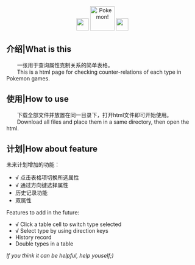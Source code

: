 <div style='text-align:center'>
  <img src='https://www.easyicon.net/api/resizeApi.php?id=1223154&size=64' width=32/>
  <img src='https://www.easyicon.net/api/resizeApi.php?id=1223154&size=64' width=64
    alt='Pokemon!'/>
  <img src='https://www.easyicon.net/api/resizeApi.php?id=1223154&size=64' width=32/>
</div>

## 介绍|What is this

&emsp;&emsp;一张用于查询属性克制关系的简单表格。  
&emsp;&emsp;This is a html page for checking counter-relations of each type in Pokemon games.

## 使用|How to use

&emsp;&emsp;下载全部文件并放置在同一目录下，打开html文件即可开始使用。  
&emsp;&emsp;Download all files and place them in a same directory, then open the html.

## 计划|How about feature

未来计划增加的功能：

* √ 点击表格项切换所选属性
* √ 通过方向键选择属性
* 历史记录功能
* 双属性

Features to add in the future:

* √ Click a table cell to switch type selected
* √ Select type by using direction keys
* History record
* Double types in a table

_If you think it can be helpful, help youself;)_
